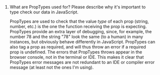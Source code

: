 1. What are PropTypes used for? Please describe why it's important to type check our data in JavaScript.

   PropTypes are used to check that the value _type_ of each prop (string, number, etc.) is the one the function receiving the prop is expecting. PropTypes provide an extra layer of debugging, since, for example, the number 78 and the string "78" look the same (to a human) in many instances, but obviously behave differently in JavaScript. PropTypes can also tag a prop as required, and will thus throw an error if a required prop is undefined. The errors that PropTypes throws appear in the browser console, not in the terminal or IDE. This makes it clear that PropTypes error messages are not redundant to an IDE or compiler error message (at least not the ones I'm using).
